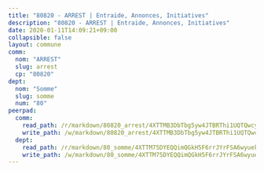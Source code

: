 ```yaml
---
title: "80820 - ARREST | Entraide, Annonces, Initiatives"
description: "80820 - ARREST | Entraide, Annonces, Initiatives"
date: 2020-01-11T14:09:21+09:00
collapsible: false
layout: commune
comm:
  nom: "ARREST"
  slug: arrest
  cp: "80820"
dept:
  nom: "Somme"
  slug: somme
  num: "80"
peerpad:
  comm:
    read_path: /r/markdown/80820_arrest/4XTTMB3DbTbg5yw4JTBRThi1UQTQwcyEzqpSxz24CLkmqjgSd
    write_path: /w/markdown/80820_arrest/4XTTMB3DbTbg5yw4JTBRThi1UQTQwcyEzqpSxz24CLkmqjgSd-K3TgUCGxqL6yyXQWXMzaFy6j8184FBjfYcFcYAj4bD6nBakqgEZ6M5kCPpELm2pCWjg3G2NPEKfRoBXrBj9gegYqYFry8TEPkBTzicDTrofRoypDgmMu5z9SjifWs16joADzE86d
  dept:
    read_path: /r/markdown/80_somme/4XTTM75DYEQQimQGkH5F6rrJYrFSA6wyuekdgioEx7v45YjSw
    write_path: /w/markdown/80_somme/4XTTM75DYEQQimQGkH5F6rrJYrFSA6wyuekdgioEx7v45YjSw-K3TgTuB1DbUNHuFo9Fhh6JTUriPx8E5izGkmw9RSNTjUtMFPoZhqqp87szE8th3EytWSHGdhUuQUPjam8aJZh1SdH8pL3ibgUbMdNhU17kjAmSa49LMB2GjXvVwDVurE8mgce3XM
---
```


